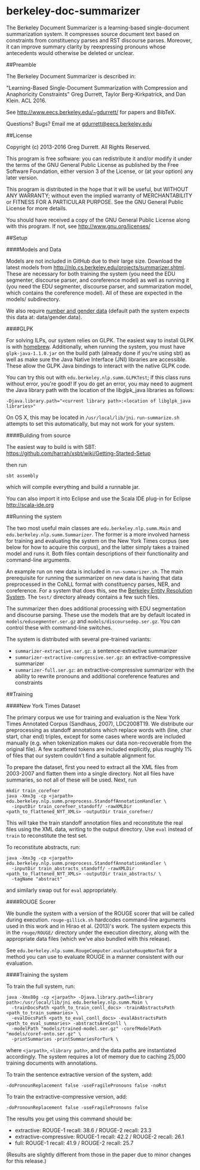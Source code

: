 berkeley-doc-summarizer
=======================

The Berkeley Document Summarizer is a learning-based single-document
summarization system.  It compresses source document text based on constraints
from constituency parses and RST discourse parses. Moreover, it can improve
summary clarity by reexpressing pronouns whose antecedents would otherwise be
deleted or unclear.



##Preamble

The Berkeley Document Summarizer is described in:

"Learning-Based Single-Document Summarization with Compression and Anaphoricity Constraints"
Greg Durrett, Taylor Berg-Kirkpatrick, and Dan Klein. ACL 2016.

See http://www.eecs.berkeley.edu/~gdurrett/ for papers and BibTeX.

Questions? Bugs? Email me at gdurrett@eecs.berkeley.edu



##License

Copyright (c) 2013-2016 Greg Durrett. All Rights Reserved.

This program is free software: you can redistribute it and/or modify
it under the terms of the GNU General Public License as published by
the Free Software Foundation, either version 3 of the License, or
(at your option) any later version.

This program is distributed in the hope that it will be useful,
but WITHOUT ANY WARRANTY; without even the implied warranty of
MERCHANTABILITY or FITNESS FOR A PARTICULAR PURPOSE.  See the
GNU General Public License for more details.

You should have received a copy of the GNU General Public License
along with this program.  If not, see http://www.gnu.org/licenses/


##Setup

####Models and Data

Models are not included in GitHub due to their large size. Download the latest
models from http://nlp.cs.berkeley.edu/projects/summarizer.shtml. These
are necessary for both training the system (you need the EDU segmenter, discourse
parser, and coreference model) as well as running it (you need the EDU segmenter,
discourse parser, and summarization model, which contains the coreference model).
All of these are expected in the models/ subdirectory.

We also require [number and gender data](http://www.clsp.jhu.edu/~sbergsma/Gender/)
(default path the system expects this data at: data/gender.data).

####GLPK

For solving ILPs, our system relies on GLPK.  The easiest way to install GLPK
is with [homebrew](http://brew.sh/). Additionally, when running the system, you
must have ```glpk-java-1.1.0.jar``` on the build path (already done if you're
using sbt) as well as make sure the Java Native Interface (JNI) libraries are
accessible. These allow the GLPK Java bindings to interact with the native GLPK
code.

You can try this out with ```edu.berkeley.nlp.summ.GLPKTest```; if this class runs
without error, you're good! If you do get an error, you may need to augment the
Java library path with the location of the libglpk_java libraries as follows:

    -Djava.library.path="<current library path>:<location of libglpk_java libraries>"
    
On OS X, this may be located in ```/usr/local/lib/jni```. ```run-summarize.sh```
attempts to set this automatically, but may not work for your system.

####Building from source

The easiest way to build is with SBT:
https://github.com/harrah/xsbt/wiki/Getting-Started-Setup

then run

    sbt assembly

which will compile everything and build a runnable jar.

You can also import it into Eclipse and use the Scala IDE plug-in for Eclipse
http://scala-ide.org



##Running the system

The two most useful main classes are ```edu.berkeley.nlp.summ.Main``` and
```edu.berkeley.nlp.summ.Summarizer```. The former is a more involved harness
for training and evaluating the system on the New York Times corpus (see below
for how to acquire this corpus), and the latter simply takes a trained model
and runs it. Both files contain descriptions of their functionality and command-line
arguments.

An example run on new data is included in ```run-summarizer.sh```. The main
prerequisite for running the summarizer on new data is having that data preprocessed
in the CoNLL format with constituency parses, NER, and coreference. For a system that
does this, see the [Berkeley Entity Resolution System](https://github.com/gregdurrett/berkeley-entity).
The ```test/``` directory already contains a few such files.

The summarizer then does additional processing with EDU segmentation and discourse parsing.
These use the models that are by default located in ```models/edusegmenter.ser.gz``` and
```models/discoursedep.ser.gz```. You can control these with command-line switches.

The system is distributed with several pre-trained variants:

* ```summarizer-extractive.ser.gz```: a sentence-extractive summarizer
* ```summarizer-extractive-compressive.ser.gz```: an extractive-compressive summarizer
* ```summarizer-full.ser.gz```: an extractive-compressive summarizer with the ability to rewrite pronouns
and additional coreference features and constraints



##Training

####New York Times Dataset

The primary corpus we use for training and evaluation is the New York Times Annotated Corpus
(Sandhaus, 2007), LDC2008T19. We distribute our preprocessing as standoff annotations which
replace words with (line, char start, char end) triples, except for some cases where words are
included manually (e.g. when tokenization makes our data non-recoverable from the original
file). A few scattered tokens are included explicitly, plus roughly 1% of files that our
system couldn't find a suitable alignment for.

To prepare the dataset, first you need to extract all the XML files from 2003-2007 and flatten
them into a single directory. Not all files have summaries, so not all of these will
be used. Next, run

    mkdir train_corefner
    java -Xmx3g -cp <jarpath> edu.berkeley.nlp.summ.preprocess.StandoffAnnotationHandler \
      -inputDir train_corefner_standoff/ -rawXMLDir <path_to_flattened_NYT_XMLs> -outputDir train_corefner/

This will take the train standoff annotation files and reconstitute
the real files using the XML data, writing to the output directory. Use ```eval``` instead of ```train```
to reconstitute the test set.
    
To reconstitute abstracts, run:

    java -Xmx3g -cp <jarpath> edu.berkeley.nlp.summ.preprocess.StandoffAnnotationHandler \
      -inputDir train_abstracts_standoff/ -rawXMLDir <path_to_flattened_NYT_XMLs> -outputDir train_abstracts/ \
      -tagName "abstract"

and similarly swap out for ```eval``` appropriately.

####ROUGE Scorer

We bundle the system with a version of the ROUGE scorer that will be called during
execution. ```rouge-gillick.sh``` hardcodes command-line arguments used in this work and
in Hirao et al. (2013)'s work. The system expects this in the ```rouge/ROUGE/``` directory
under the execution directory, along with the appropriate data files (which we've also
bundled with this release).

See ```edu.berkeley.nlp.summ.RougeComputer.evaluateRougeNonTok``` for a method you can
use to evaluate ROUGE in a manner consistent with our evaluation.

####Training the system

To train the full system, run:

    java -Xmx80g -cp <jarpath> -Djava.library.path=<library path>:/usr/local/lib/jni edu.berkeley.nlp.summ.Main \
      -trainDocsPath <path_to_train_conll_docs> -trainAbstractsPath <path_to_train_summaries> \
      -evalDocsPath <path_to_eval_conll_docs> -evalAbstractsPath <path_to_eval_summaries> -abstractsAreConll \
      -modelPath "models/trained-model.ser.gz" -corefModelPath "models/coref-onto.ser.gz" \
      -printSummaries -printSummariesForTurk \

where ```<jarpath>```, ```<library path>```, and the data paths are instantiated accordingly. The system requires a lot
of memory due to caching 25,000 training documents with annotations.

To train the sentence extractive version of the system, add:

    -doPronounReplacement false -useFragilePronouns false -noRst

To train the extractive-compressive version, add:

    -doPronounReplacement false -useFragilePronouns false


The results you get using this command should be:

* extractive: ROUGE-1 recall: 38.6 / ROUGE-2 recall: 23.3
* extractive-compressive: ROUGE-1 recall: 42.2 / ROUGE-2 recall: 26.1
* full: ROUGE-1 recall: 41.9 / ROUGE-2 recall: 25.7

(Results are slightly different from those in the paper due to minor changes for this
release.)

